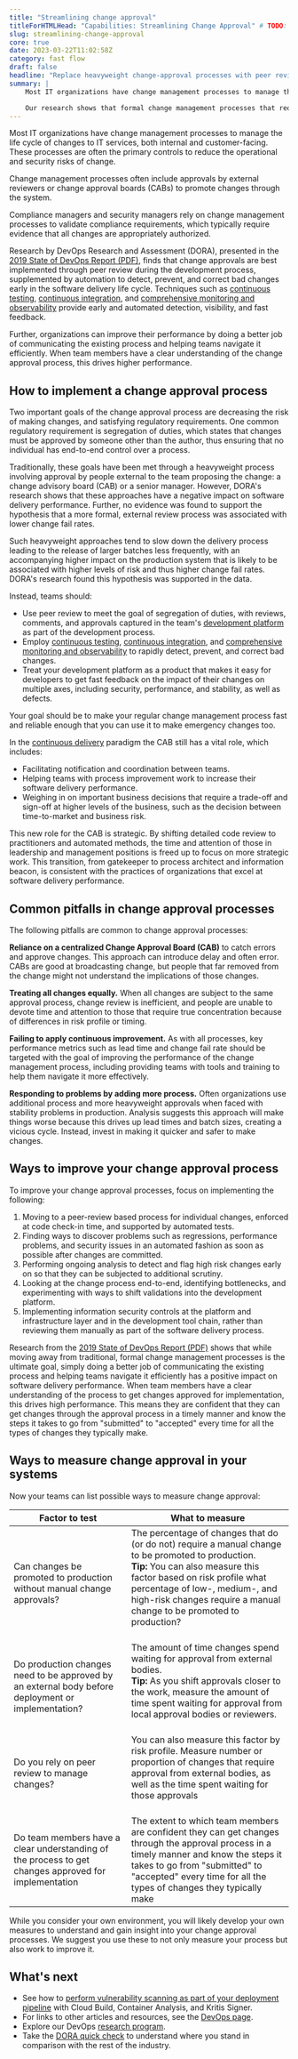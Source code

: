 ```yaml
---
title: "Streamlining change approval"
titleForHTMLHead: "Capabilities: Streamlining Change Approval" # TODO: can we DRY this out?
slug: streamlining-change-approval
core: true
date: 2023-03-22T11:02:58Z
category: fast flow
draft: false
headline: "Replace heavyweight change-approval processes with peer review, to get the benefits of a more reliable, compliant release process without sacrificing speed."
summary: |
    Most IT organizations have change management processes to manage the life cycle of changes to IT services, both internal and customer-facing. These processes are often the primary controls to reduce the operational and security risks of change. Change management processes often include approvals by external reviewers or change approval boards (CABs) to promote changes through the system.

    Our research shows that formal change management processes that require the approval of an external body such as a change advisory board (CAB) or a senior manager have a negative impact on software delivery performance. Furthermore, we found no evidence to support the hypothesis that a more formal approval process is associated with lower change fail rates. However the data does support the hypothesis that introducing more approvals results in a slower process and less frequent releases of large batches, with an accompanying higher impact on the production system that is likely associated with higher levels of risk and thus higher change fail rates.
---
```


Most IT organizations have change management processes to manage the life cycle
of changes to IT services, both internal and customer-facing. These processes
are often the primary controls to reduce the operational and security risks of
change.

Change management processes often include approvals by external reviewers or
change approval boards (CABs) to promote changes through the system.

Compliance managers and security managers rely on change management processes to
validate compliance requirements, which typically require evidence that all
changes are appropriately authorized.

Research by DevOps Research and Assessment (DORA), presented in the
[2019 State of DevOps Report (PDF)](/publications/),
finds that change approvals are best implemented through peer review during the
development process, supplemented by automation to detect, prevent, and correct
bad changes early in the software delivery life cycle. Techniques such as
[continuous testing](/capabilities/test-automation),
[continuous integration](/capabilities/continuous-integration),
and
[comprehensive monitoring and observability](/capabilities/monitoring-and-observability)
provide early and automated detection, visibility, and fast feedback.

Further, organizations can improve their performance by doing a better job of
communicating the existing process and helping teams navigate it efficiently.
When team members have a clear understanding of the change approval process,
this drives higher performance.

## How to implement a change approval process

Two important goals of the change approval process are decreasing the risk of
making changes, and satisfying regulatory requirements. One common regulatory
requirement is segregation of duties, which states that changes must be approved
by someone other than the author, thus ensuring that no individual has
end-to-end control over a process.

Traditionally, these goals have been met through a heavyweight process involving
approval by people external to the team proposing the change: a change advisory
board (CAB) or a senior manager. However, DORA's research shows that these
approaches have a negative impact on software delivery performance. Further, no
evidence was found to support the hypothesis that a more formal, external review
process was associated with lower change fail rates.

Such heavyweight approaches tend to slow down the delivery process leading to
the release of larger batches less frequently, with an accompanying higher
impact on the production system that is likely to be associated with higher
levels of risk and thus higher change fail rates. DORA's research found this
hypothesis was supported in the data.

Instead, teams should:

*   Use peer review to meet the goal of segregation of duties, with reviews,
    comments, and approvals captured in the team's
    [development platform](/capabilities/code-maintainability)
    as part of the development process.
*   Employ [continuous testing](/capabilities/test-automation),
    [continuous integration](/capabilities/continuous-integration),
    and
    [comprehensive monitoring and observability](/capabilities/monitoring-and-observability)
    to rapidly detect, prevent, and correct bad changes.
*   Treat your development platform as a product that makes it easy for
    developers to get fast feedback on the impact of their changes on multiple
    axes, including security, performance, and stability, as well as defects.

Your goal should be to make your regular change management process fast and
reliable enough that you can use it to make emergency changes too.

In the [continuous delivery](/capabilities/continuous-delivery)
paradigm the CAB still has a vital role, which includes:

*   Facilitating notification and coordination between teams.
*   Helping teams with process improvement work to increase their software
    delivery performance.
*   Weighing in on important business decisions that require a trade-off and
    sign-off at higher levels of the business, such as the decision between
    time-to-market and business risk.

This new role for the CAB is strategic. By shifting detailed code review to
practitioners and automated methods, the time and attention of those in
leadership and management positions is freed up to focus on more strategic work.
This transition, from gatekeeper to process architect and information beacon, is
consistent with the practices of organizations that excel at software delivery
performance.

## Common pitfalls in change approval processes

The following pitfalls are common to change approval processes:

**Reliance on a centralized Change Approval Board (CAB)** to catch errors and
approve changes. This approach can introduce delay and often error. CABs are
good at broadcasting change, but people that far removed from the change might
not understand the implications of those changes.

**Treating all changes equally.** When all changes are subject to the same
approval process, change review is inefficient, and people are unable to devote
time and attention to those that require true concentration because of
differences in risk profile or timing.

**Failing to apply continuous improvement.** As with all processes, key
performance metrics such as lead time and change fail rate should be targeted
with the goal of improving the performance of the change management process,
including providing teams with tools and training to help them navigate it more
effectively.

**Responding to problems by adding more process.** Often organizations use
additional process and more heavyweight approvals when faced with stability
problems in production. Analysis suggests this approach will make things worse
because this drives up lead times and batch sizes, creating a vicious cycle.
Instead, invest in making it quicker and safer to make changes.

## Ways to improve your change approval process

To improve your change approval processes, focus on implementing the following:

1.  Moving to a peer-review based process for individual changes, enforced at
    code check-in time, and supported by automated tests.
1.  Finding ways to discover problems such as regressions, performance problems,
    and security issues in an automated fashion as soon as possible after
    changes are committed.
1.  Performing ongoing analysis to detect and flag high risk changes early on so
    that they can be subjected to additional scrutiny.
1.  Looking at the change process end-to-end, identifying bottlenecks, and
    experimenting with ways to shift validations into the development platform.
1.  Implementing information security controls at the platform and
    infrastructure layer and in the development tool chain, rather than
    reviewing them manually as part of the software delivery process.

Research from the
[2019 State of DevOps Report (PDF)](/publications/)
shows that while moving away from traditional, formal change management
processes is the ultimate goal, simply doing a better job of communicating the
existing process and helping teams navigate it efficiently has a positive impact
on software delivery performance. When team members have a clear understanding
of the process to get changes approved for implementation, this drives high
performance. This means they are confident that they can get changes through the
approval process in a timely manner and know the steps it takes to go from
"submitted" to "accepted" every time for all the types of changes they typically
make.

## Ways to measure change approval in your systems

Now your teams can list possible ways to measure change approval:


|  Factor to test                                                                                       |   What to measure    |
| ---   | ---   |
| Can changes be promoted to production without manual change approvals?                                | The percentage of changes that do (or do not) require a manual change to be promoted to production. <br> **Tip:** You can also measure this factor based on risk profile what percentage of low-, medium-, and high-risk changes require a manual change to be promoted to production?  <br><br>  |
| Do production changes need to be approved by an external body before deployment or implementation?    | The amount of time changes spend waiting for approval from external bodies. <br> **Tip:** As you shift approvals closer to the work, measure the amount of time spent waiting for approval from local approval bodies or reviewers. <br><br>     |
| Do you rely on peer review to manage changes?                                                         | You can also measure this factor by risk profile. Measure number or proportion of changes that require approval from external bodies, as well as the time spent waiting for those approvals   <br><br>   |
| Do team members have a clear understanding of the process to get changes approved for implementation    | The extent to which team members are confident they can get changes through the approval process in a timely manner and know the steps it takes to go from "submitted" to "accepted" every time for all the types of changes they typically make    |


While you consider your own environment, you will likely develop your own measures to understand and gain insight into your change approval processes. We suggest you use these to not only measure your process but also work to improve it.

## What's next

-   See how to
    [perform vulnerability scanning as part of your deployment pipeline](https://cloud.google.com/binary-authorization/docs/vulnerability-scanning-kritis)
    with Cloud Build, Container Analysis, and Kritis Signer.
-   For links to other articles and resources, see the
    [DevOps page](https://cloud.google.com/devops).
-   Explore our DevOps
    [research program](/).
-   Take the
    [DORA quick check](/quickcheck/)
    to understand where you stand in comparison with the rest of the industry.